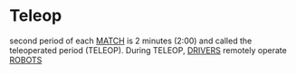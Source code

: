 # Teleop

second period of each [MATCH](!!) is 2 minutes (2:00) and called the
teleoperated period (TELEOP). During TELEOP, [DRIVERS](!!) remotely operate
[ROBOTS](!!)
